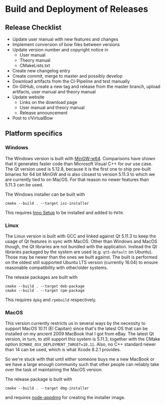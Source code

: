 # Build and Deployment of Releases

## Release Checklist

* Update user manual with new features and changes
* Implement conversion of bow files between versions
* Update version number and copyright notice in
    * User manual
    * Theory manual
    * CMakeLists.txt
* Create new changelog entry
* Create commit, merge to master and possibly develop
* Download artifacts from the CI-Pipeline and test manually
* On GitHub, create a new tag and release from the master branch, upload artifacts, user manual and theory manual
* Update website
    * Links on the download page
    * User manual and theory manual
    * Release announcement
* Post to r/VirtualBow

## Platform specifics

### Windows

The Windows version is built with [MinGW-w64](http://mingw-w64.org/doku.php). Comparisons have shown that it generates faster code than Microsoft Visual C++ for our use case.
The Qt version used is 5.12.8, because it is the first one to ship pre-built binaries for 64 bit MinGW and is also closest to version 5.11.3 to which we are currently tied to on MacOS.
For that reason no newer features than 5.11.3 can be used.

The Windows installer can be built with

    cmake --build . --target iss-installer

This requires [Inno Setup](http://www.jrsoftware.org/isinfo.php) to be installed and added to `PATH`.

### Linux

The Linux version is built with GCC and linked against Qt 5.11.3 to keep the usage of Qt features in sync with MacOS.
Other than Windows and MacOS though, the Qt libraries are not bundled with the application.
Instead the Qt libraries packaged by the system are used (e.g. `qt5-default` on Ubuntu). Those may be newer than the ones we built against.
The built is performed on the oldest still supported Ubuntu LTS version (currently 16.04) to ensure reasonable compatibility with other/older systems.

The release packages are built with
    
    cmake --build . --target deb-package
    cmake --build . --target rpm-package

This requires `dpkg` and `rpmbuild` respectively.

### MacOS

This version currently restricts us in several ways by the necessity to support MacOS 10.11 (El Capitan) since that's the latest OS that can be installed on my ancient 2009 MacBook that I got from eBay.
The latest Qt version, in turn, to still support this system is 5.11.3, together with the CMake option `DCMAKE_OSX_DEPLOYMENT_TARGET=10.11`.
Also, no C++ standard newer than 14 can be used, which is what Xcode 8.2.1 provides.

So we're stuck with that until either someone buys me a new MacBook or we have a large enough community such that other people can reliably take over the task of maintaining the MacOS version.

The release package is built with

    cmake --build . --target dmg-installer

and requires [node-appdmg](https://github.com/LinusU/node-appdmg) for creating the installer image.